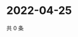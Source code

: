 # 2022-04-25

共 0 条

<!-- BEGIN WEIBO -->
<!-- 最后更新时间 Mon Apr 25 2022 11:11:57 GMT+0800 (China Standard Time) -->

<!-- END WEIBO -->
